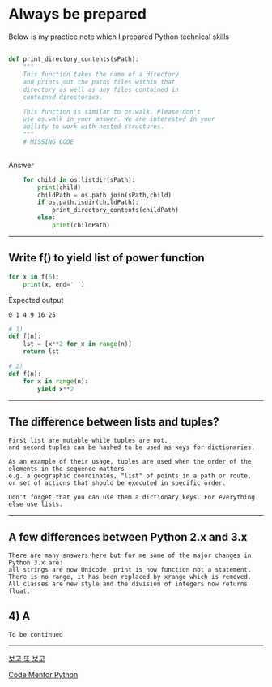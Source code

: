 
# Always be prepared


Below is my practice note which I prepared Python technical skills

##

```python
def print_directory_contents(sPath):
    """
    This function takes the name of a directory 
    and prints out the paths files within that 
    directory as well as any files contained in 
    contained directories. 

    This function is similar to os.walk. Please don't
    use os.walk in your answer. We are interested in your 
    ability to work with nested structures. 
    """
    # MISSING CODE
    
```

Answer
```python
	for child in os.listdir(sPath): 
		print(child)
		childPath = os.path.join(sPath,child)
		if os.path.isdir(childPath):
			print_directory_contents(childPath)
		else: 
			print(childPath)
```


---
## Write f() to yield list of power function

```python
for x in f(6):
    print(x, end=' ')
```

Expected output

```
0 1 4 9 16 25 
```

```python
# 1)
def f(n):
    lst = [x**2 for x in range(n)]
    return lst

# 2)
def f(n):
    for x in range(n):
        yield x**2
```
---

## The difference between lists and tuples? 

```
First list are mutable while tuples are not, 
and second tuples can be hashed to be used as keys for dictionaries. 

As an example of their usage, tuples are used when the order of the elements in the sequence matters 
e.g. a geographic coordinates, "list" of points in a path or route, 
or set of actions that should be executed in specific order. 

Don't forget that you can use them a dictionary keys. For everything else use lists.
```

---
## A few differences between Python 2.x and 3.x

```
There are many answers here but for me some of the major changes in Python 3.x are: 
all strings are now Unicode, print is now function not a statement. 
There is no range, it has been replaced by xrange which is removed. 
All classes are new style and the division of integers now returns float.
```

## 4) A 

```
To be continued
```

---


[보고 또 보고](http://www.bogotobogo.com/python/)

[Code Mentor Python](https://www.codementor.io/python/tutorial/essential-python-interview-questions)
